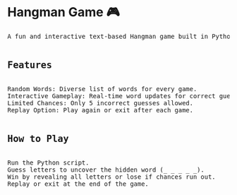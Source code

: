 # Hangman Game 🎮
<pre>A fun and interactive text-based Hangman game built in Python! Guess the letters, uncover the word, and enjoy the challenge with limited attempts.

<h2>Features</h2>
Random Words: Diverse list of words for every game.
Interactive Gameplay: Real-time word updates for correct guesses.
Limited Chances: Only 5 incorrect guesses allowed.
Replay Option: Play again or exit after each game.
  
<h2>How to Play</h2>
Run the Python script.
Guess letters to uncover the hidden word (_ _ _ _ _).
Win by revealing all letters or lose if chances run out.
Replay or exit at the end of the game.
</pre>
